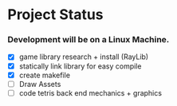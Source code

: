 # Project Status
### Development will be on a Linux Machine.
- [X] game library research + install (RayLib)
- [X] statically link library for easy compile
- [X] create makefile
- [ ] Draw Assets
- [ ] code tetris back end mechanics + graphics